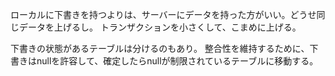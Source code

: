 ローカルに下書きを持つよりは、サーバーにデータを持った方がいい。どうせ同じデータを上げるし。
トランザクションを小さくして、こまめに上げる。

下書きの状態があるテーブルは分けるのもあり。
整合性を維持するために、下書きはnullを許容して、確定したらnullが制限されているテーブルに移動する。
